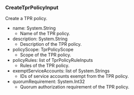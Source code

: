 ### CreateTprPolicyInput
Create a TPR policy.

- name: System.String
  - Name of the TPR policy.
- description: System.String
  - Description of the TPR policy.
- policyScope: TprPolicyScope
  - Scope of the TPR policy.
- policyRules: list of TprPolicyRuleInputs
  - Rules of the TPR policy.
- exemptServiceAccounts: list of System.Strings
  - IDs of service accounts exempt from the TPR policy.
- quorumRequirement: System.Int32
  - Quorum authorization requirement of the TPR policy.
